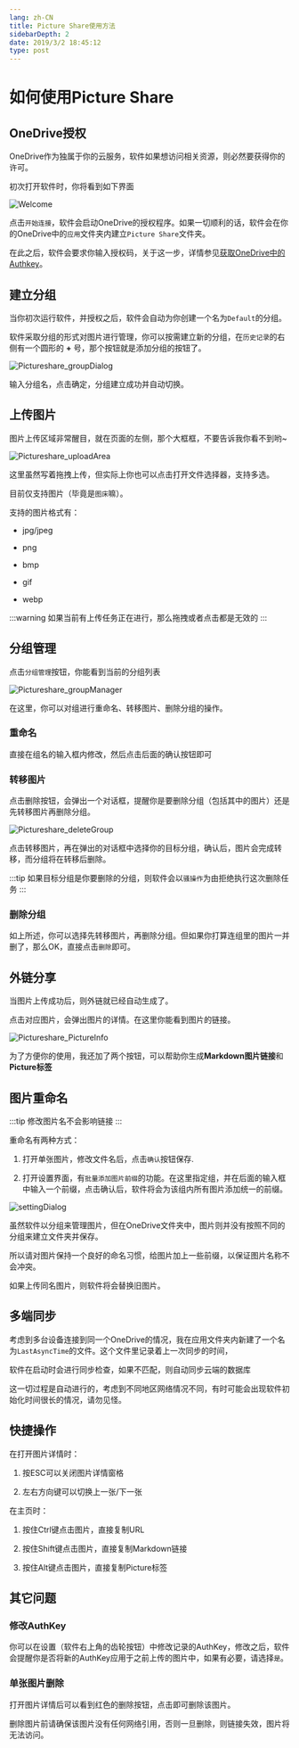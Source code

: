 ```yaml
---
lang: zh-CN
title: Picture Share使用方法
sidebarDepth: 2
date: 2019/3/2 18:45:12
type: post
---
```


# 如何使用Picture Share

## OneDrive授权

OneDrive作为独属于你的云服务，软件如果想访问相关资源，则必然要获得你的许可。

初次打开软件时，你将看到如下界面

![Welcome](http://storage.live.com/items/51816931BAB0F7A8!8903?authkey=AO7QXpgYo7-5DUU)

点击`开始连接`，软件会启动OneDrive的授权程序。如果一切顺利的话，软件会在你的OneDrive中的`应用`文件夹内建立`Picture Share`文件夹。

在此之后，软件会要求你输入授权码，关于这一步，详情参见[获取OneDrive中的Authkey](https://www.richasy.cn/others/onedrive_authkey.html)。

## 建立分组

当你初次运行软件，并授权之后，软件会自动为你创建一个名为`Default`的分组。

软件采取分组的形式对图片进行管理，你可以按需建立新的分组，在`历史记录`的右侧有一个圆形的 **+** 号，那个按钮就是添加分组的按钮了。

![Pictureshare_groupDialog](http://storage.live.com/items/51816931BAB0F7A8!8875?authkey=AO7QXpgYo7-5DUU)

输入分组名，点击确定，分组建立成功并自动切换。

## 上传图片

图片上传区域非常醒目，就在页面的左侧，那个大框框，不要告诉我你看不到哟~

![Pictureshare_uploadArea](http://storage.live.com/items/51816931BAB0F7A8!8876?authkey=AO7QXpgYo7-5DUU)

这里虽然写着拖拽上传，但实际上你也可以点击打开文件选择器，支持多选。

目前仅支持图片（毕竟是`图床`嘛）。

支持的图片格式有：

- jpg/jpeg

- png

- bmp

- gif

- webp

:::warning
如果当前有上传任务正在进行，那么拖拽或者点击都是无效的
:::

## 分组管理

点击`分组管理`按钮，你能看到当前的分组列表

![Pictureshare_groupManager](http://storage.live.com/items/51816931BAB0F7A8!8877?authkey=AO7QXpgYo7-5DUU)

在这里，你可以对组进行重命名、转移图片、删除分组的操作。

### 重命名

直接在组名的输入框内修改，然后点击后面的确认按钮即可

### 转移图片

点击删除按钮，会弹出一个对话框，提醒你是要删除分组（包括其中的图片）还是先转移图片再删除分组。

![Pictureshare_deleteGroup](http://storage.live.com/items/51816931BAB0F7A8!8878?authkey=AO7QXpgYo7-5DUU)

点击转移图片，再在弹出的对话框中选择你的目标分组，确认后，图片会完成转移，而分组将在转移后删除。

:::tip
如果目标分组是你要删除的分组，则软件会以`骚操作`为由拒绝执行这次删除任务
:::

### 删除分组

如上所述，你可以选择先转移图片，再删除分组。但如果你打算连组里的图片一并删了，那么OK，直接点击`删除`即可。

## 外链分享

当图片上传成功后，则外链就已经自动生成了。

点击对应图片，会弹出图片的详情。在这里你能看到图片的链接。

![Pictureshare_PictureInfo](http://storage.live.com/items/51816931BAB0F7A8!8879?authkey=AO7QXpgYo7-5DUU)

为了方便你的使用，我还加了两个按钮，可以帮助你生成**Markdown图片链接**和**Picture标签**

## 图片重命名

:::tip
修改图片名不会影响链接
:::

重命名有两种方式：

1. 打开单张图片，修改文件名后，点击`确认`按钮保存.

2. 打开设置界面，有`批量添加图片前缀`的功能。在这里指定组，并在后面的输入框中输入一个前缀，点击确认后，软件将会为该组内所有图片添加统一的前缀。

![settingDialog](http://storage.live.com/items/51816931BAB0F7A8!8885?authkey=AO7QXpgYo7-5DUU)

虽然软件以分组来管理图片，但在OneDrive文件夹中，图片则并没有按照不同的分组来建立文件夹并保存。

所以请对图片保持一个良好的命名习惯，给图片加上一些前缀，以保证图片名称不会冲突。

如果上传同名图片，则软件将会替换旧图片。

## 多端同步

考虑到多台设备连接到同一个OneDrive的情况，我在应用文件夹内新建了一个名为`LastAsyncTime`的文件。这个文件里记录着上一次同步的时间，

软件在启动时会进行同步检查，如果不匹配，则自动同步云端的数据库

这一切过程是自动进行的，考虑到不同地区网络情况不同，有时可能会出现软件初始化时间很长的情况，请勿见怪。

## 快捷操作

在打开图片详情时：

1. 按ESC可以关闭图片详情窗格

2. 左右方向键可以切换上一张/下一张

在主页时：

1. 按住Ctrl键点击图片，直接复制URL

2. 按住Shift键点击图片，直接复制Markdown链接

3. 按住Alt键点击图片，直接复制Picture标签

## 其它问题

### 修改AuthKey

你可以在设置（软件右上角的齿轮按钮）中修改记录的AuthKey，修改之后，软件会提醒你是否将新的AuthKey应用于之前上传的图片中，如果有必要，请选择`是`。

### 单张图片删除

打开图片详情后可以看到红色的删除按钮，点击即可删除该图片。

删除图片前请确保该图片没有任何网络引用，否则一旦删除，则链接失效，图片将无法访问。